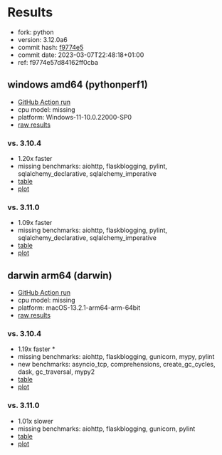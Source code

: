 # Results

- fork: python
- version: 3.12.0a6
- commit hash: [f9774e5](https://github.com/python/cpython/commit/f9774e5)
- commit date: 2023-03-07T22:48:18+01:00
- ref: f9774e57d84162ff0cba

## windows amd64 (pythonperf1)

- [GitHub Action run](https://github.com/faster-cpython/benchmarking/actions/runs/4511434980)
- cpu model: missing
- platform: Windows-11-10.0.22000-SP0
- [raw results](bm-20230307-pythonperf1-amd64-python-f9774e57d84162ff0cba-3.12.0a6-f9774e5.json)

### vs. 3.10.4

- 1.20x faster
- missing benchmarks: aiohttp, flaskblogging, pylint, sqlalchemy_declarative, sqlalchemy_imperative
- [table](bm-20230307-pythonperf1-amd64-python-f9774e57d84162ff0cba-3.12.0a6-f9774e5-vs-3.10.4.md)
- [plot](bm-20230307-pythonperf1-amd64-python-f9774e57d84162ff0cba-3.12.0a6-f9774e5-vs-3.10.4.png)

### vs. 3.11.0

- 1.09x faster
- missing benchmarks: aiohttp, flaskblogging, pylint, sqlalchemy_declarative, sqlalchemy_imperative
- [table](bm-20230307-pythonperf1-amd64-python-f9774e57d84162ff0cba-3.12.0a6-f9774e5-vs-3.11.0.md)
- [plot](bm-20230307-pythonperf1-amd64-python-f9774e57d84162ff0cba-3.12.0a6-f9774e5-vs-3.11.0.png)

## darwin arm64 (darwin)

- [GitHub Action run](https://github.com/faster-cpython/benchmarking/actions/runs/4546451869)
- cpu model: missing
- platform: macOS-13.2.1-arm64-arm-64bit
- [raw results](bm-20230307-darwin-arm64-python-f9774e57d84162ff0cba-3.12.0a6-f9774e5.json)

### vs. 3.10.4

- 1.19x faster \*
- missing benchmarks: aiohttp, flaskblogging, gunicorn, mypy, pylint
- new benchmarks: asyncio_tcp, comprehensions, create_gc_cycles, dask, gc_traversal, mypy2
- [table](bm-20230307-darwin-arm64-python-f9774e57d84162ff0cba-3.12.0a6-f9774e5-vs-3.10.4.md)
- [plot](bm-20230307-darwin-arm64-python-f9774e57d84162ff0cba-3.12.0a6-f9774e5-vs-3.10.4.png)

### vs. 3.11.0

- 1.01x slower
- missing benchmarks: aiohttp, flaskblogging, gunicorn, pylint
- [table](bm-20230307-darwin-arm64-python-f9774e57d84162ff0cba-3.12.0a6-f9774e5-vs-3.11.0.md)
- [plot](bm-20230307-darwin-arm64-python-f9774e57d84162ff0cba-3.12.0a6-f9774e5-vs-3.11.0.png)

